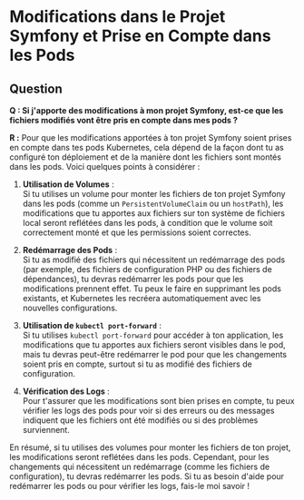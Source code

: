# Modifications dans le Projet Symfony et Prise en Compte dans les Pods

## Question
**Q : Si j'apporte des modifications à mon projet Symfony, est-ce que les fichiers modifiés vont être pris en compte dans mes pods ?**

**R :** Pour que les modifications apportées à ton projet Symfony soient prises en compte dans tes pods Kubernetes, cela dépend de la façon dont tu as configuré ton déploiement et de la manière dont les fichiers sont montés dans les pods. Voici quelques points à considérer :

1. **Utilisation de Volumes** :  
   Si tu utilises un volume pour monter les fichiers de ton projet Symfony dans les pods (comme un `PersistentVolumeClaim` ou un `hostPath`), les modifications que tu apportes aux fichiers sur ton système de fichiers local seront reflétées dans les pods, à condition que le volume soit correctement monté et que les permissions soient correctes.

2. **Redémarrage des Pods** :  
   Si tu as modifié des fichiers qui nécessitent un redémarrage des pods (par exemple, des fichiers de configuration PHP ou des fichiers de dépendances), tu devras redémarrer les pods pour que les modifications prennent effet. Tu peux le faire en supprimant les pods existants, et Kubernetes les recréera automatiquement avec les nouvelles configurations.

3. **Utilisation de `kubectl port-forward`** :  
   Si tu utilises `kubectl port-forward` pour accéder à ton application, les modifications que tu apportes aux fichiers seront visibles dans le pod, mais tu devras peut-être redémarrer le pod pour que les changements soient pris en compte, surtout si tu as modifié des fichiers de configuration.

4. **Vérification des Logs** :  
   Pour t'assurer que les modifications sont bien prises en compte, tu peux vérifier les logs des pods pour voir si des erreurs ou des messages indiquent que les fichiers ont été modifiés ou si des problèmes surviennent.

En résumé, si tu utilises des volumes pour monter les fichiers de ton projet, les modifications seront reflétées dans les pods. Cependant, pour les changements qui nécessitent un redémarrage (comme les fichiers de configuration), tu devras redémarrer les pods. Si tu as besoin d'aide pour redémarrer les pods ou pour vérifier les logs, fais-le moi savoir ! 